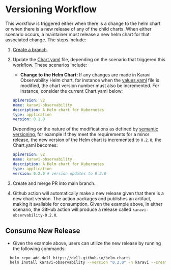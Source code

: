 <!--
Copyright (c) 2020 Dell Inc., or its subsidiaries. All Rights Reserved.

Licensed under the Apache License, Version 2.0 (the "License");
you may not use this file except in compliance with the License.
You may obtain a copy of the License at

    http://www.apache.org/licenses/LICENSE-2.0
-->

# Versioning Workflow

This workflow is triggered either when there is a change to the helm chart or when there is a new release of any of the child charts. When either scenario occurs, a maintainer must release a new helm chart for that associated change. The steps include:

1. [Create a branch](../../docs/CONTRIBUTING.md).
2. Update the [Chart.yaml](./Chart.yaml) file, depending on the scenario that triggered this workflow. These scenarios include:

   - **Change to the Helm Chart:**
     If any changes are made in Karavi Observability Helm chart, for instance when the [values.yaml](./values.yaml) file is modified, the chart version number must also be incremented. For instance, consider the current Chart.yaml below:

   ```yaml
   apiVersion: v2
   name: karavi-observability
   description: A Helm chart for Kubernetes
   type: application
   version: 0.1.0
   ```

   Depending on the nature of the modifications as defined by [semantic versioning](http://semver.org), for example if they meet the requirements for a minor release, the new version of the Helm chart is incremented to `0.2.0`; the Chart.yaml becomes:

   ```yaml
   apiVersion: v2
   name: karavi-observability
   description: A Helm chart for Kubernetes
   type: application
   version: 0.2.0 # version updates to 0.2.0
   ```

3. Create and merge PR into main branch.
4. Github action will automatically make a new release given that there is a new chart version. The action packages and publishes an artifact, making it available for consumption. Given the example above, in either scenario, the GitHub action will produce a release called `karavi-observability-0.2.0`.

## Consume New Release

- Given the example above, users can utilize the new release by running the following commands:

```bash
  helm repo add dell https://dell.github.io/helm-charts
  helm install karavi-observability --version "0.2.0" -n karavi --create-namespace --render-subchart-notes
```
